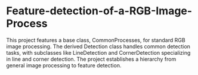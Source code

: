 # Feature-detection-of-a-RGB-Image-Process
This project features a base class, CommonProcesses, for standard RGB image processing. The derived Detection class handles common detection tasks, with subclasses like LineDetection and CornerDetection specializing in line and corner detection. The project establishes a hierarchy from general image processing to feature detection.
